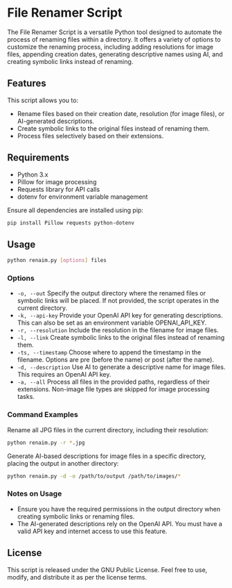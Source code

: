 # File Renamer Script

The File Renamer Script is a versatile Python tool designed to automate the process of renaming files within a directory. It offers a variety of options to customize the renaming process, including adding resolutions for image files, appending creation dates, generating descriptive names using AI, and creating symbolic links instead of renaming.

## Features

This script allows you to:
- Rename files based on their creation date, resolution (for image files), or AI-generated descriptions.
- Create symbolic links to the original files instead of renaming them.
- Process files selectively based on their extensions.

## Requirements

- Python 3.x
- Pillow for image processing
- Requests library for API calls
- dotenv for environment variable management

Ensure all dependencies are installed using pip:

```bash
pip install Pillow requests python-dotenv
```

## Usage

```bash
python renaim.py [options] files
```

### Options
* ```-o, --out``` Specify the output directory where the renamed files or symbolic links will be placed. If not provided, the script operates in the current directory.
* ```-k, --api-key``` Provide your OpenAI API key for generating descriptions. This can also be set as an environment variable OPENAI_API_KEY.
* ```-r, --resolution``` Include the resolution in the filename for image files.
* ```-l, --link``` Create symbolic links to the original files instead of renaming them.
* ```-ts, --timestamp``` Choose where to append the timestamp in the filename. Options are pre (before the name) or post (after the name).
* ```-d, --description``` Use AI to generate a descriptive name for image files. This requires an OpenAI API key.
* ```-a, --all``` Process all files in the provided paths, regardless of their extensions. Non-image file types are skipped for image processing tasks.

### Command Examples
Rename all JPG files in the current directory, including their resolution:

```bash
python renaim.py -r *.jpg
```

Generate AI-based descriptions for image files in a specific directory, placing the output in another directory:

```bash
python renaim.py -d -o /path/to/output /path/to/images/*
```

### Notes on Usage
* Ensure you have the required permissions in the output directory when creating symbolic links or renaming files.
* The AI-generated descriptions rely on the OpenAI API. You must have a valid API key and internet access to use this feature.

## License
This script is released under the GNU Public License. Feel free to use, modify, and distribute it as per the license terms.
